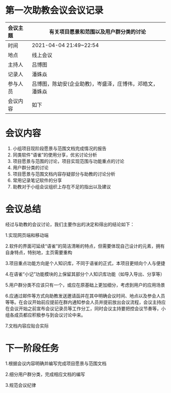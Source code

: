 # 第一次助教会议会议记录

| 会议主题   | 有关项目愿景和范围以及用户群分类的讨论 |
| :-------  | ---------------------------- |
| 时间      | 2021-04-04 21:49~22:54 |
| 地点      | 线上会议               |
| 主持人    | 吕博图                 |
| 记录人    | 潘姝焱                    |
| 参与人员  | 吕博图，陈幼安(企业助教)，岑盛泽，庄博伟，邓皓文，潘姝焱 |
| 会议内容  | 如下                         |



# 会议内容

1. 小组项目现阶段愿景与范围文档完成情况的报告
2. 同类软件“语雀”的使用分享，优劣讨论分析
3. 项目愿景与范围的讨论，项目实现范围与功能重点的讨论
4. 用户群分类的讨论
5. 项目愿景与范围文档内容存疑部分与助教的讨论分析
6. 常用记录笔记软件的分享
7. 助教对于小组会议组织上存在不足的指出以及建议





# 会议总结

经过与助教的会议讨论，我们主要作出的决定和得出的结论如下：

1.实现网页端和移动端

2.软件的界面可延续“语雀”的简洁清晰的特点，但需要体现自己设计的元素，拥有自身特点，特别地，主页需要重构

3.项目重点功能方向是个人知识库，不同于语雀的正式，本项目更倾向个人与便捷

4.在语雀“小记”功能模块的上保留其部分个人知识库功能（如导入导出、分享等）

5.用户群分类不应该只有一个，或应在原基础上更加细分，考虑到用户的应用场景

6.应通过邮件等方式向助教发送邀请函并在其中明确会议时间、地点以及参会人员等等。在会议开始前应提前在群内通知参会人员并提前放出会议流程，会议主持应在会议开始之前宣布会议记录员等工作分工，同时会议主持要把控会议节奏等，小组各成员都应积极参与到会议讨论中来。

7.文档内容应贴合实际



# 下一阶段任务

1.根据会议内容明确并编写完成项目愿景与范围文档

2.细分用户群分类，完成相应文档的编写

3.规范会议纪律
